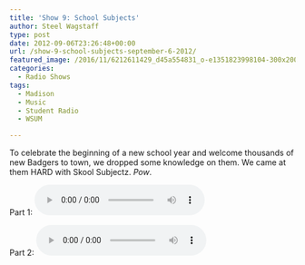 ```yaml
---
title: 'Show 9: School Subjects'
author: Steel Wagstaff
type: post
date: 2012-09-06T23:26:48+00:00
url: /show-9-school-subjects-september-6-2012/
featured_image: /2016/11/6212611429_d45a554831_o-e1351823998104-300x200.jpg
categories:
  - Radio Shows
tags:
  - Madison
  - Music
  - Student Radio
  - WSUM

---
```

To celebrate the beginning of a new school year and welcome thousands of new Badgers to town, we dropped some knowledge on them. We came at them HARD with Skool Subjectz. _Pow_.

Part 1: <audio controls src="https://dl.dropbox.com/u/78766980/09%20School%20Subjects%20(Show%209_%20Septembe.mp3"></audio>

Part 2: <audio controls src="https://dl.dropbox.com/u/78766980/10%20School%20Subjects%20(Show%209%2C%20Part%202_.mp3"></audio>